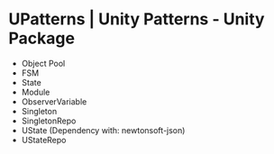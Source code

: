 # UPatterns | Unity Patterns - Unity Package

- Object Pool
- FSM
- State
- Module
- ObserverVariable
- Singleton
- SingletonRepo
- UState (Dependency with: newtonsoft-json)
- UStateRepo


